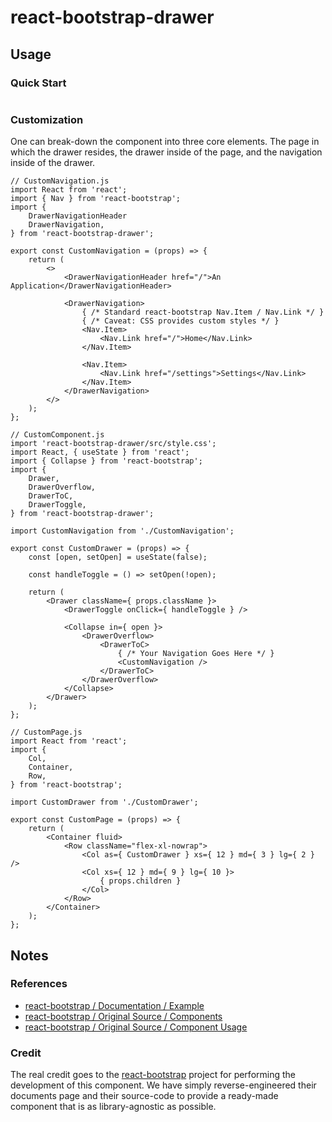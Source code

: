 
# react-bootstrap-drawer

## Usage

### Quick Start

```
```

### Customization

One can break-down the component into three core elements. The page in which the drawer resides, the drawer inside of the page, and the navigation inside of the drawer.

```
// CustomNavigation.js
import React from 'react';
import { Nav } from 'react-bootstrap';
import {
	DrawerNavigationHeader
	DrawerNavigation,
} from 'react-bootstrap-drawer';

export const CustomNavigation = (props) => {
	return (
		<>
			<DrawerNavigationHeader href="/">An Application</DrawerNavigationHeader>

			<DrawerNavigation>
				{ /* Standard react-bootstrap Nav.Item / Nav.Link */ }
				{ /* Caveat: CSS provides custom styles */ }
				<Nav.Item>
					<Nav.Link href="/">Home</Nav.Link>
				</Nav.Item>

				<Nav.Item>
					<Nav.Link href="/settings">Settings</Nav.Link>
				</Nav.Item>
			</DrawerNavigation>
		</>
	);
};
```

```
// CustomComponent.js
import 'react-bootstrap-drawer/src/style.css';
import React, { useState } from 'react';
import { Collapse } from 'react-bootstrap';
import {
	Drawer,
	DrawerOverflow,
	DrawerToC,
	DrawerToggle,
} from 'react-bootstrap-drawer';

import CustomNavigation from './CustomNavigation';

export const CustomDrawer = (props) => {
	const [open, setOpen] = useState(false);

	const handleToggle = () => setOpen(!open);

	return (
		<Drawer className={ props.className }>
			<DrawerToggle onClick={ handleToggle } />

			<Collapse in={ open }>
				<DrawerOverflow>
					<DrawerToC>
						{ /* Your Navigation Goes Here */ }
						<CustomNavigation />
					</DrawerToC>
				</DrawerOverflow>
			</Collapse>
		</Drawer>
	);
};
```

```
// CustomPage.js
import React from 'react';
import {
	Col,
	Container,
	Row,
} from 'react-bootstrap';

import CustomDrawer from './CustomDrawer';

export const CustomPage = (props) => {
	return (
		<Container fluid>
			<Row className="flex-xl-nowrap">
				<Col as={ CustomDrawer } xs={ 12 } md={ 3 } lg={ 2 } />
				<Col xs={ 12 } md={ 9 } lg={ 10 }>
					{ props.children }
				</Col>
			</Row>
		</Container>
	);
};
```

## Notes

### References

- [react-bootstrap / Documentation / Example](https://react-bootstrap.github.io/components/alerts)
- [react-bootstrap / Original Source / Components](https://github.com/react-bootstrap/react-bootstrap/blob/984e22702e811467a06dba084f18414adced47b4/www/src/components/Main.js#L67)
- [react-bootstrap / Original Source / Component Usage](https://github.com/react-bootstrap/react-bootstrap/blob/984e22702e811467a06dba084f18414adced47b4/www/src/components/SideNav.js#L189)

### Credit

The real credit goes to the [react-bootstrap](https://github.com/react-bootstrap/) project for performing the development of this component. We have simply reverse-engineered their documents page and their source-code to provide a ready-made component that is as library-agnostic as possible.

